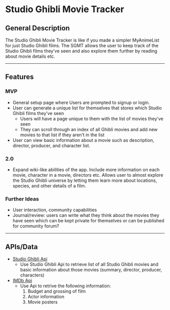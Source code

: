 # Studio Ghibli Movie Tracker

## General Description

The Studio Ghibli Movie Tracker is like if you made a simpler MyAnimeList for just Studio Ghibli films. The SGMT allows the user to keep track of the Studio Ghibli films they’ve seen and also explore them further by reading about movie details etc.

---

## Features

### MVP
- General setup page where Users are prompted to signup or login.
- User can generate a unique list for themselves that stores which Studio Ghibli films they’ve seen
    - Users will have a page unique to them with the list of movies they’ve seen
    - They can scroll through an index of all Ghibli movies and add new movies to that list if they aren’t in the list
- User can view basic information about a movie such as description, director, producer, and character list.

### 2.0
- Expand wiki-like abilities of the app. Include more information on each movie, character in a movie, directors etc. Allows user to almost explore the Studio Ghibli universe by letting them learn more about locations, species, and other details of a film.

### Further Ideas
- User interaction, community capabilities
- Journal/review: users can write what they think about the movies they have seen which can be kept private for themselves or can be published for community forum?

---

## APIs/Data
- [Studio Ghibli Api](https://ghibliapi.herokuapp.com/#section/Studio-Ghibli-API)
    - Use Studio Ghibli Api to retrieve list of all Studio Ghibli movies and basic information about those movies (summary, director, producer, characters)
- [IMDb Api](https://developer.imdb.com/)
    - Use Api to retrive the following information:
        1. Budget and grossing of film
        2. Actor information
        3. Movie posters
